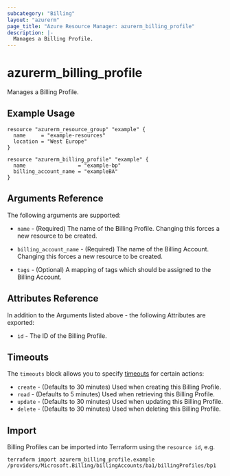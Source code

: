 ```yaml
---
subcategory: "Billing"
layout: "azurerm"
page_title: "Azure Resource Manager: azurerm_billing_profile"
description: |-
  Manages a Billing Profile.
---
```


# azurerm_billing_profile

Manages a Billing Profile.

## Example Usage

```hcl
resource "azurerm_resource_group" "example" {
  name     = "example-resources"
  location = "West Europe"
}

resource "azurerm_billing_profile" "example" {
  name                 = "example-bp"
  billing_account_name = "exampleBA"
}
```

## Arguments Reference

The following arguments are supported:

* `name` - (Required) The name of the Billing Profile. Changing this forces a new resource to be created.

* `billing_account_name` - (Required) The name of the Billing Account. Changing this forces a new resource to be created.

* `tags` - (Optional) A mapping of tags which should be assigned to the Billing Account.

## Attributes Reference

In addition to the Arguments listed above - the following Attributes are exported:

* `id` - The ID of the Billing Profile.

## Timeouts

The `timeouts` block allows you to specify [timeouts](https://www.terraform.io/docs/configuration/resources.html#timeouts) for certain actions:

* `create` - (Defaults to 30 minutes) Used when creating this Billing Profile.
* `read` - (Defaults to 5 minutes) Used when retrieving this Billing Profile.
* `update` - (Defaults to 30 minutes) Used when updating this Billing Profile.
* `delete` - (Defaults to 30 minutes) Used when deleting this Billing Profile.

## Import

Billing Profiles can be imported into Terraform using the `resource id`, e.g.

```shell
terraform import azurerm_billing_profile.example /providers/Microsoft.Billing/billingAccounts/ba1/billingProfiles/bp1
```
